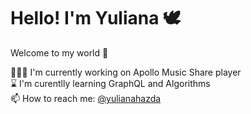 # Hello! I'm Yuliana 🕊
Welcome to my world 🤍

👩🏼‍💻  I'm currently working on Apollo Music Share player  
⌛️ I'm curentlly learning GraphQL and Algorithms  
📫 How to reach me: [@yulianahazda](https://twitter.com/yulianahazda)  
